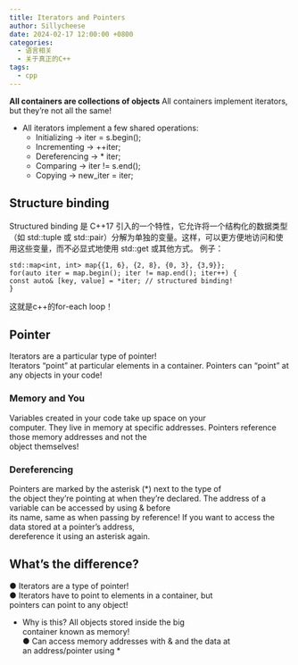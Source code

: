 ```yaml
---
title: Iterators and Pointers
author: Sillycheese
date: 2024-02-17 12:00:00 +0800
categories:
  - 语言相关
  - 关于真正的C++
tags:
  - cpp
---
```

**All containers are collections of objects**
All containers implement iterators, but they’re not all the same!

- All iterators implement a few shared operations:
	- Initializing -> iter = s.begin();
	- Incrementing -> ++iter;
	- Dereferencing -> * iter;
	- Comparing -> iter != s.end();
	- Copying -> new_iter = iter;

## Structure binding
Structured binding 是 C++17 引入的一个特性，它允许将一个结构化的数据类型（如 std::tuple 或 std::pair）分解为单独的变量。这样，可以更方便地访问和使用这些变量，而不必显式地使用 std::get 或其他方式。
例子：
```
std::map<int, int> map{{1, 6}, {2, 8}, {0, 3}, {3,9}};  
for(auto iter = map.begin(); iter != map.end(); iter++) {  
const auto& [key, value] = *iter; // structured binding!  
}
```
这就是c++的for-each loop！
## Pointer
Iterators are a particular type of pointer!  
Iterators “point” at particular elements in a container.
Pointers can “point” at any objects in your code!
### Memory and You
Variables created in your code take up space on your  
computer.
They live in memory at specific addresses.
Pointers reference those memory addresses and not the  
object themselves!
### Dereferencing
Pointers are marked by the asterisk (*) next to the type of  
the object they’re pointing at when they’re declared.
The address of a variable can be accessed by using & before  
its name, same as when passing by reference!
If you want to access the data stored at a pointer’s address,  
dereference it using an asterisk again.

## What’s the difference?
● Iterators are a type of pointer!  
● Iterators have to point to elements in a container, but  
pointers can point to any object!  
- Why is this? All objects stored inside the big  
container known as memory!  
● Can access memory addresses with & and the data at  
an address/pointer using *  
